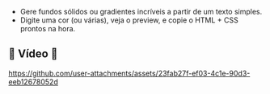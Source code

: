 - Gere fundos sólidos ou gradientes incríveis a partir de um texto simples.
- Digite uma cor (ou várias), veja o preview, e copie o HTML + CSS prontos na hora.

## 🎥 Vídeo 🍿


https://github.com/user-attachments/assets/23fab27f-ef03-4c1e-90d3-eeb12678052d
